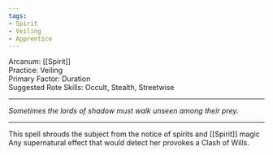 ```yaml
---
tags:
- Spirit
- Veiling
- Apprentice
---
```


Arcanum: [[Spirit]]\
Practice: Veiling\
Primary Factor: Duration\
Suggested Rote Skills: Occult, Stealth, Streetwise

---

_Sometimes the lords of shadow must walk unseen among their prey._

---

This spell shrouds the subject from the notice of spirits and [[Spirit]] magic\
Any supernatural effect that would detect her provokes a Clash of Wills.